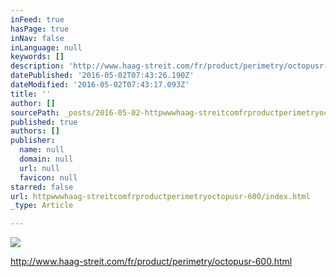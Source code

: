 ```yaml
---
inFeed: true
hasPage: true
inNav: false
inLanguage: null
keywords: []
description: 'http://www.haag-streit.com/fr/product/perimetry/octopusr-600.html'
datePublished: '2016-05-02T07:43:26.190Z'
dateModified: '2016-05-02T07:43:17.093Z'
title: ''
author: []
sourcePath: _posts/2016-05-02-httpwwwhaag-streitcomfrproductperimetryoctopusr-600.md
published: true
authors: []
publisher:
  name: null
  domain: null
  url: null
  favicon: null
starred: false
url: httpwwwhaag-streitcomfrproductperimetryoctopusr-600/index.html
_type: Article

---
```

![](https://the-grid-user-content.s3-us-west-2.amazonaws.com/a61ab3ca-1e53-4a1f-aef7-7b879f56ce9a.jpg)

http://www.haag-streit.com/fr/product/perimetry/octopusr-600.html